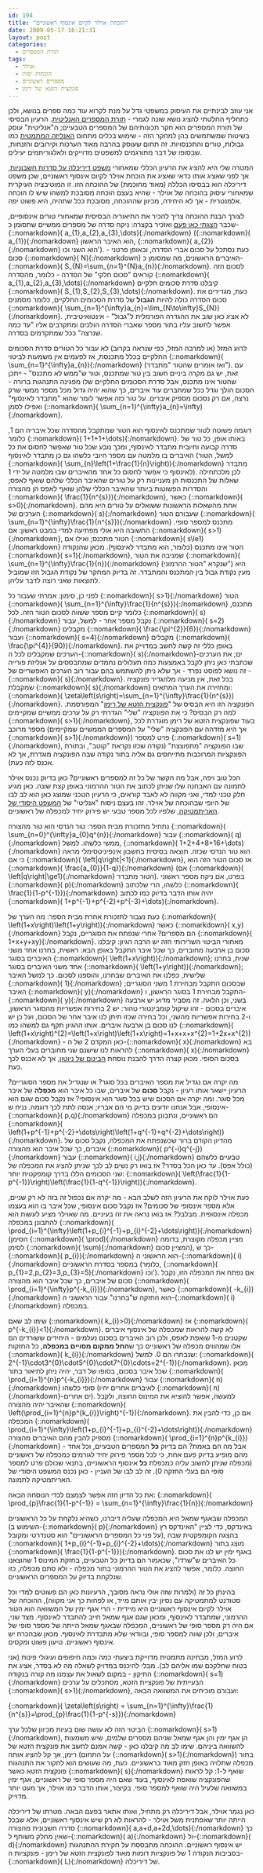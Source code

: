 ```yaml
---
id: 194
title: "הוכחת אוילר לקיום אינסוף ראשוניים"
date: 2009-05-17 16:21:31
layout: post
categories: 
  - תורת המספרים
tags: 
  - אוילר
  - הוכחות יפות
  - מספרים ראשוניים
  - פונקצית הזטא של רימן
---
```

אני עוזב לבינתיים את העיסוק במשפטי גדל על מנת לקרוא עוד כמה ספרים בנושא, ולכן כתחליף החלטתי להציג נושא שונה לגמרי - <a href="http://en.wikipedia.org/wiki/Analytic_number_theory">תורת המספרים האנליטית</a>. הרעיון הבסיסי של תורת המספרים הוא חקר תכונותיהם של המספרים הטבעיים; ה"אנליטית" עוסק בשיטות שמשתמשים בהן למחקר הזה - שימוש בכלים מתחום <a href="http://he.wikipedia.org/wiki/%D7%90%D7%A0%D7%9C%D7%99%D7%96%D7%94_%D7%9E%D7%AA%D7%9E%D7%98%D7%99%D7%AA">האנליזה המתמטית</a> כמו גבולות, טורים והתכנסויות. זה תחום שעוסק בהרבה מאוד הערכות וקירובים והזנחות, שבסופו של דבר מתורגמים למשפטים מדוייקים ולאלגוריתמים יעילים.

המטרה שלי היא להציג את הרעיון הכללי שמאחורי <a href="http://en.wikipedia.org/wiki/Dirichlet%27s_theorem_on_arithmetic_progressions">משפט דיריכלה על סדרות חשבוניות</a>, אך לפני שאציג אותו כדאי שאציג את הוכחת אוילר לקיום אינסוף ראשוניים, שכן משפט דיריכלה הוא בבסיסו הכללה (מאוד מחוכמת) של ההוכחה הזו. זו המוטיבציה העיקרית שמאחורי עיסוק בהוכחה של אוילר - שהיא בעצם הוכחה מסובכת למשהו שיש לו הוכחה אלמנטרית - אך לא היחידה, מכיוון שההוכחה, מסובכת ככל שתהיה, היא פשוט יפה.

לצורך הבנת ההוכחה צריך להכיר את התיאוריה הבסיסית שמאחורי טורים אינסופיים, שכבר <a href="http://www.gadial.net/?p=134">הצגתי כאן פעם</a> ואזכיר בקצרה: ניקח סדרה של מספרים ממשיים שתסומן כ-{::nomarkdown}\( a_{1},a_{2},a_{3},\dots\){:/nomarkdown} ({::nomarkdown}\( a_{1}\){:/nomarkdown} הוא האיבר הראשון, {::nomarkdown}\( a_{2}\){:/nomarkdown} הוא השני וכו'). כעת נסתכל על סכום אברי הסדרה, ובאופן פרטני - סכום {::nomarkdown}\( N\){:/nomarkdown} האיברים הראשונים, מה שמסומן כ-{::nomarkdown}\( S_{N}=\sum_{n=1}^{N}a_{n}\){:/nomarkdown}. לסכום הזה קוראים "סכום חלקי" של הסדרה - כלומר, מהסדרה {::nomarkdown}\( a_{1},a_{2},a_{3},\dots\){:/nomarkdown} קיבלנו סדרת סכומים חלקיים {::nomarkdown}\( S_{1},S_{2},S_{3},\dots\){:/nomarkdown}. כעת, מגדירים את סכום הסדרה כולה להיות <strong>הגבול</strong> של סדרת הסכומים החלקיים, כלומר מסמנים {::nomarkdown}\( \sum_{n=1}^{\infty}a_{n}=\lim_{N\to\infty}S_{N}\){:/nomarkdown}. לא אציג כאן שוב את ההגדרה הפורמלית ל"גבול" - אינטואיטיבית, אפשר לחשוב עליו בתור מספר שאברי הסדרה הולכים ומתקרבים אליו "עד כמה שנרצה" ככל שמתקדמים בסדרה.

לרוע המזל (או למרבה המזל, כפי שנראה בקרוב) לא עבור כל הטורים סדרת הסכומים החלקיים בכלל מתכנסת, אז לפעמים אין משמעות לביטוי {::nomarkdown}\( \sum_{n=1}^{\infty}a_{n}\){:/nomarkdown} (ואז אומרים שהטור "מתבדר"). עם זאת, יש גם מקרה ביניים חשוב בין טור שמתכנס, וטור ש"ממש לא מתכנס" - ייתכן שהטור אינו מתכנס, אבל סדרת הסכומים החלקיים שלו מפגינה התנהגות ברורה - הסכום הולך וגדל ככל שמחברים עוד איברים, כך שהוא יהיה גדול מכל מספר ממשי שרק נרצה, אם רק נסכום מספיק איברים. על טור כזה אפשר לומר שהוא "מתבדר לאינסוף" ואפילו לסמן {::nomarkdown}\( \sum_{n=1}^{\infty}a_{n}=\infty\){:/nomarkdown}.

דוגמה פשוטה לטור שמתכנס לאינסוף הוא הטור שמתקבל מהסדרה שכל איבריה הם 1, כלומר {::nomarkdown}\( 1+1+1+\dots\){:/nomarkdown}. באותו אופן, כל טור של סדרה קבועה וחיובית מתבדר לאינסוף, ומכך נובע שכל טור שאפשר לחסום את כל האיברים בו מלמטה עם מספר חיובי כלשהו גם כן מתבדר לאינסוף (למשל, הטור {::nomarkdown}\( \sum_{n}\left(1+\frac{1}{n}\right)\){:/nomarkdown} מתבדר לאינסוף כי אפשר לחסום כל אחד מהאיברים שבו מלמטה על ידי 1). לכן מלכתחילה שאלות של התכנסות הן מעניינות רק על טורים שהאיבר הכללי שלהם שואף לאפס; והסדרות הפשוטות ביותר שהאיבר הכללי שלהן שואף לאפס הן מהצורה {::nomarkdown}\( \frac{1}{n^{s}}\){:/nomarkdown}, כאשר {::nomarkdown}\( s&gt;0\){:/nomarkdown}. אחת מהשאלות הראשונות ששואלים על טורים היא מהם הערכים של {::nomarkdown}\( s\){:/nomarkdown} שעבורם הטור {::nomarkdown}\( \sum_{n=1}^{\infty}\frac{1}{n^{s}}\){:/nomarkdown} מתכנס למספר סופי. התשובה היא אולי מפתיעה למדי במבט ראשון: אם {::nomarkdown}\( s&gt;1\){:/nomarkdown}, הטור מתכנס; ואילו אם {::nomarkdown}\( s\le1\){:/nomarkdown} הטור אינו מתכנס (כלומר, הוא מתבדר לאינסוף). מכאן שהנקודה {::nomarkdown}\( s=1\){:/nomarkdown}, שמניבה את הטור {::nomarkdown}\( \sum_{n=1}^{\infty}\frac{1}{n}\){:/nomarkdown} (שנקרא "הטור ההרמוני") היא מעין נקודת גבול בין המתכנס והמתבדר. זה בדיוק המחקר של נקודת הגבול הזו שמוביל לתוצאות שאני רוצה לדבר עליהן.

לפני כן, סימון: אמרתי שעבור כל {::nomarkdown}\( s&gt;1\){:/nomarkdown} הטור {::nomarkdown}\( \sum_{n=1}^{\infty}\frac{1}{n^{s}}\){:/nomarkdown} מתכנס, כלומר קיים מספר ששווה לסכום הטור הזה. לכל {::nomarkdown}\( s\){:/nomarkdown} נקבל מספר אחר - למשל, עבור {::nomarkdown}\( s=2\){:/nomarkdown} מקבלים {::nomarkdown}\( \frac{\pi^{2}}{6}\){:/nomarkdown} ועבור {::nomarkdown}\( s=4\){:/nomarkdown} מקבלים {::nomarkdown}\( \frac{\pi^{4}}{90}\){:/nomarkdown}. באופן כללי זה קשה לחשב במדוייק את הערכים שמקבלים לכל ה-{::nomarkdown}\( s\){:/nomarkdown}-ים; את הערכים שכתבתי כאן ניתן לקבל באמצעות כמה תעלולים נחמדים שמתבססים על אנליזת פורייה - זה נושא לפוסט נפרד - אך שלא ניתן להשתמש בהם עבור רוב הערכים האפשריים של {::nomarkdown}\( s\){:/nomarkdown}. בכל זאת, אין מניעה מלהגדיר פונקציה שמקבלת {::nomarkdown}\( s\){:/nomarkdown} ומחזירה את הערך המתאים: {::nomarkdown}\( \zeta\left(s\right)=\sum_{n=1}^{\infty}\frac{1}{n^{s}}\){:/nomarkdown}. הפונקציה הזו היא הבסיס של "<a href="http://he.wikipedia.org/wiki/%D7%A4%D7%95%D7%A0%D7%A7%D7%A6%D7%99%D7%99%D7%AA_%D7%96%D7%98%D7%90_%D7%A9%D7%9C_%D7%A8%D7%99%D7%9E%D7%9F">פונקצית הזטא של רימן</a>" המפורסמת. למה רק הבסיס? כי את הפונקציה "שלי" הגדרתי רק על ערכים ממשיים שמקיימים {::nomarkdown}\( s&gt;1\){:/nomarkdown}, בעוד שפונקצית הזטא של רימן מוגדרת לכל מספר מרוכב (אך היא מזדהה עם הפונקציה "שלי" על המספרים הממשיים שמקיימים {::nomarkdown}\( s&gt;1\){:/nomarkdown}) פרט למספר {::nomarkdown}\( s=1\){:/nomarkdown}, שבו הפונקציה "מתפוצצת" (נקודה שכזו נקראת "קוטב", ובתורת הפונקציות המרוכבות מתייחסים גם אליה בתור נקודה שבה הפונקציה מוגדרת, אך לא אכנס לזה כעת).

הכל טוב ויפה, אבל מה הקשר של כל זה למספרים ראשוניים? כאן בדיוק נכנס אוילר לתמונה עם האבחנה שלו שניתן לכתוב את הטור ההרמוני באופן קצת שונה. כאן מגיע חלק טכני למדי, ואני מקווה לא לאבד קוראים, כי הרעיון הטכני שמוצג כאן הוא לב לבו של היופי שבהוכחה של אוילר. זהו בעצם ניסוח "אנליטי" של <a href="http://he.wikipedia.org/wiki/%D7%94%D7%9E%D7%A9%D7%A4%D7%98_%D7%94%D7%99%D7%A1%D7%95%D7%93%D7%99_%D7%A9%D7%9C_%D7%94%D7%90%D7%A8%D7%99%D7%AA%D7%9E%D7%98%D7%99%D7%A7%D7%94">המשפט היסודי של האריתמטיקה</a>, שלפיו לכל מספר טבעי יש פירוק יחיד למכפלה של ראשוניים.

נתחיל מתזכורת מבית הספר: טור הנדסי הוא טור מהצורה {::nomarkdown}\( \sum_{n=0}^{\infty}a_{0}q^{n}\){:/nomarkdown} עבור {::nomarkdown}\( q\){:/nomarkdown} ממשי כלשהו. למשל, {::nomarkdown}\( 1+2+4+8+16+\dots\){:/nomarkdown} הוא טור הנדסי שכזה. תוצאה בסיסית בחשבון אינפיניטסימלי מראה כי אם {::nomarkdown}\( \left\|q\right\|&lt;1\){:/nomarkdown}, אז סכום הטור הזה הוא {::nomarkdown}\( \frac{a_{0}}{1-q}\){:/nomarkdown} (אם {::nomarkdown}\( \left\|q\right\|\ge1\){:/nomarkdown} הטור מתבדר). בפרט, אם ניקח מספר ראשוני {::nomarkdown}\( p\){:/nomarkdown} כלשהו, הרי שלכתוב {::nomarkdown}\( \frac{1}{1-p^{-1}}\){:/nomarkdown} יהיה אותו הדבר בדיוק כמו לכתוב {::nomarkdown}\( 1+p^{-1}+p^{-2}+p^{-3}+\dots\){:/nomarkdown}.

כעת נעבור לתזכורת אחרת מבית הספר: מה הערך של {::nomarkdown}\( \left(1+x\right)\left(1+y\right)\){:/nomarkdown} כאשר {::nomarkdown}\( x,y\){:/nomarkdown} הם מספרים? אחרי שנפתח את הסוגריים, נקבל {::nomarkdown}\( 1+x+y+xy\){:/nomarkdown}. מאחורי הביטוי השרירותי הזה יש הרבה הגיון: קיבלנו סכום בן ארבעה מחוברים, כך שכל איבר התקבל באופן הבא: ראשית, בחרנו אחד משני האיברים בסוגר {::nomarkdown}\( \left(1+x\right)\){:/nomarkdown}; שנית, בחרנו אחד משני האיברים בסוגר {::nomarkdown}\( \left(1+y\right)\){:/nomarkdown}; שלישית, כפלנו את האיברים שבחרנו, והוספנו לסכום. כך למשל האיבר {::nomarkdown}\( 1\){:/nomarkdown} שבסכום התקבל מבחירת 1 משני הסוגריים; האיבר {::nomarkdown}\( y\){:/nomarkdown} התקבל מבחירת 1 בסוגר הראשון, ו-{::nomarkdown}\( y\){:/nomarkdown} בשני, וכן הלאה. זה מסביר מדוע יש ארבעה איברים בסכום - זהו שיקול קומבינטורי טהור: יש 2 בחירות אפשריות מהסוגר הראשון, ו-2 בחירות אפשריות מהשני, וכל בחירה שכזו תיתן לנו איבר אחר של הסכום, ועל כן יש לנו סכום בן ארבעה איברים. אותו ההגיון תקף גם למשהו כמו {::nomarkdown}\( \left(1+x\right)^{2}=\left(1+x\right)\left(1+x\right)=1+x+x+x^{2}=1+2x+x^{2}\){:/nomarkdown} - כאן המקדם 2 של ה-{::nomarkdown}\( x\){:/nomarkdown} בא להראות לנו שישנם שני מחוברים בעלי הערך {::nomarkdown}\( x\){:/nomarkdown} בסכום הסופי. מכאן קצרה הדרך להבנת נוסחת <a href="http://he.wikipedia.org/wiki/%D7%94%D7%91%D7%99%D7%A0%D7%95%D7%9D_%D7%A9%D7%9C_%D7%A0%D7%99%D7%95%D7%98%D7%95%D7%9F">הבינום של ניוטון</a>, אך לא אכנס לכך כעת.

מה יקרה אם נגדיל את מספר האיברים בכל סוגר? או שנגדיל את מספר הסוגריים? הרעיון יישאר אותו רעיון - נקבל <strong>סכום</strong> של איברים, שבו כל איבר הוא <strong>מכפלה</strong> של איבר מכל סוגר. ומה יקרה אם הסכום שיש בכל סוגר הוא אינסופי? אז נקבל סכום שגם הוא אינסופי, אבל אנחנו יודעים בדיוק מי הם אבריו; אנסה לתת לכך דוגמה. נניח ש-{::nomarkdown}\( p,q\){:/nomarkdown} הם ראשוניים, ונתבונן במכפלה {::nomarkdown}\( \left(1+p^{-1}+p^{-2}+\dots\right)\left(1+q^{-1}+q^{-2}+\dots\right)\){:/nomarkdown}. מהדיון הקודם ברור שכשנפתח את המכפלה, נקבל סכום של איברים, כך שכל איבר הוא מהצורה {::nomarkdown}\( p^{-i}q^{-j}\){:/nomarkdown} עבור {::nomarkdown}\( i,j\){:/nomarkdown} טבעיים כלשהם (כולל אפס). עד כאן הכל בסדר? אז בואו רק נשים לב לכך שניתן להציג את המכפלה של שני הסכומים הללו בדרך קומפקטית יותר: {::nomarkdown}\( \left(\frac{1}{1-p^{-1}}\right)\left(\frac{1}{1-q^{-1}}\right)\){:/nomarkdown}.

כעת אוילר לוקח את הרעיון הזה לשלב הבא - מה יקרה אם נכפול זה בזה לא רק שניים, אלא מספר אינסופי של סכומים? אז נקבל סכום אינסופי, שכל איבר בו הוא בעצמו מכפלה אינסופית. מבלבל? אז בואו נראה את זה בעיניים. מה שאוילר מציע לעשות הוא להתבונן במכפלה {::nomarkdown}\( \prod_{i=1}^{\infty}\left(1+p_{i}^{-1}+p_{i}^{-2}+\dots\right)\){:/nomarkdown} (הסימן {::nomarkdown}\( \prod\){:/nomarkdown} מציין מכפלה מקוצרת, בדומה לסימן {::nomarkdown}\( \sum\){:/nomarkdown} המציין סכום), כך ש-{::nomarkdown}\( p_{i}\){:/nomarkdown} הוא הראשוני ה-{::nomarkdown}\( i\){:/nomarkdown} במספר בסדרת הראשוניים (כלומר, {::nomarkdown}\( p_{1}=2,p_{2}=3,p_{3}=5\){:/nomarkdown} וכו'). אם נפתח את המכפלה הזו, נקבל סכום של איברים, כך שכל איבר הוא מהצורה {::nomarkdown}\( \prod_{i=1}^{\infty}p^{-k_{i}}\){:/nomarkdown}, כאשר {::nomarkdown}\( -k_{i}\){:/nomarkdown} הוא החזקה ש"בחרנו" עבור הראשוני ה-{::nomarkdown}\( i\){:/nomarkdown} במכפלה.

שימו לב שאם {::nomarkdown}\( k_{i}&gt;0\){:/nomarkdown} אז {::nomarkdown}\( p^{-k_{i}}&lt;1\){:/nomarkdown}. לא קשה להראות שמכפלה של אינסוף איברים שקטנים מ-1 שואפת לאפס, ולכן רוב האיברים בסכום נעלמים - היחידים ששורדים הם אלו שמהווים מכפלה של ראשוניים כך ש<strong>החל ממקום מסויים במכפלה</strong>, כל החזקות {::nomarkdown}\( k_{i}\){:/nomarkdown} שנבחרו הם 0. למשל: {::nomarkdown}\( 2^{-1}\cdot3^{0}\cdot5^{0}\cdot7^{0}\cdots=2^{-1}\){:/nomarkdown}. מכאן שכל איבר בסכום, בסופו של דבר, יהיה ניתן לתיאור בתור {::nomarkdown}\( \prod_{i=1}^{n}p^{-k_{i}}\){:/nomarkdown} עבור {::nomarkdown}\( n\){:/nomarkdown} סופי כלשהו (לאיברים אחרים יהיו {::nomarkdown}\( n\){:/nomarkdown}-ים אחרים). למעשה, אפשר להוציא את המינוס החוצה, ולקבל שהאיבר יהיה מהצורה {::nomarkdown}\( \left(\prod_{i=1}^{n}p^{k_{i}}\right)^{-1}\){:/nomarkdown}. אם כן, כדי להבין את המכפלה {::nomarkdown}\( \prod_{i=1}^{\infty}\left(1+p_{i}^{-1}+p_{i}^{-2}+\dots\right)\){:/nomarkdown} מספיק להבין מהם האיברים מהצורה {::nomarkdown}\( \prod_{i=1}^{n}p^{k_{i}}\){:/nomarkdown} - אבל מה הם באמת? הם בדיוק <strong>כל</strong> המספרים הטבעיים, וכל אחד מהם מופיע בדיוק פעם אחת, כי לכל מספר פירוק יחיד לגורמים כמכפלה של ראשוניים (מכפלה שניתן לחשוב עליה כמכפלת <strong>כל</strong> אינסוף הראשוניים, בתנאי שכולם פרט למספר סופי הם בעלי החזקה 0). זה לב לבו של העניין - כאן נכנס המשפט היסודי של האריתמטיקה לתמונה.

את כל הדיון הזה אפשר לצמצם לכדי הנוסחה הבאה: {::nomarkdown}\( \prod_{p}\frac{1}{1-p^{-1}} = \sum_{n=1}^{\infty}\frac{1}{n}\){:/nomarkdown}

המכפלה שבאגף שמאל היא המכפלה שעליה דיברנו, כשהיא נלקחת על כל הראשוניים (השימוש ב-{::nomarkdown}\( p\){:/nomarkdown} באינדקס, כדי לציין "האינדקס רץ על פני כל המספרים הראשוניים" הוא סטנדרטי ומקובל), בהצגה הקומפקטית שבה {::nomarkdown}\( 1+p_{i}^{-1}+p_{i}^{-2}+\dots\){:/nomarkdown} מוצג בתור {::nomarkdown}\( \frac{1}{1-p^{-1}}\){:/nomarkdown}. באגף ימין יש לנו את סכום כל האיברים ש"שרדו", שכאמור הם בדיוק כל הטבעיים, בחזקת המינוס 1 שהוצאנו החוצה. כלומר, אפשר להציג את הטור ההרמוני בתור מכפלה - ולא סתם מכפלה, כזו שנלקחת בדיוק על המספרים הראשוניים.

בהינתן כל זה (ולמרות שזה אולי נראה מסובך, הרעיונות כאן הם פשוטים למדי וכל סטודנט למתמטיקה עם נסיון יבין אותם מייד, או לפחות כך אני מקווה), ההוכחה של אוילר לקיום אינסוף ראשוניים היא מיידית - הרי אגף ימין של המשוואה הוא הטור ההרמוני, שמתבדר לאינסוף, ומכאן שגם אגף שמאל חייב להתבדר לאינסוף. מצד שני, אם היה רק מספר סופי של ראשוניים, המכפלה שבאגף שמאל הייתה של מספר סופי של איברים, ולכן שווה למספר סופי, ובוודאי שלא מתבדרת לאינסוף. מכאן שבהכרח יש אינסוף ראשוניים. טיעון פשוט ומקסים.

לרוע המזל, מבחינה מתמטית מדוייקת ביצעתי כמה וכמה חיפופים ועיגולי פינות (אני בטוח שחלקכם שמו אליהם לב). מבלי להיכנס במדויק לשאלה מה לא בסדר, אציג את התיקון - במקום לשאול את עצמנו מה קורה בנקודה {::nomarkdown}\( s=1\){:/nomarkdown} הבעייתית של פונקציית הזטא, מסתכלים על ערכים {::nomarkdown}\( s&gt;1\){:/nomarkdown}, ועבורם מוכיחים את המשוואה הבאה:

{::nomarkdown}\( \zeta\left(s\right) = \sum_{n=1}^{\infty}\frac{1}{n^{s}}=\prod_{p}\frac{1}{1-p^{-s}}\){:/nomarkdown}

הביטוי הזה לא עושה שום בעיות מכיוון שלכל ערך {::nomarkdown}\( s&gt;1\){:/nomarkdown}, הן אגף ימין והן אגף שמאל שניהם מספרים שלמים, שיש משמעות להשוואה ביניהם. שימו לב מה קיבלנו כאן - קשה אמנם לחשב את פונקצית הזטא של רימן, אך קל להציג אותה (על התחום {::nomarkdown}\( s&gt;1\){:/nomarkdown}) בתור מכפלה שתלויה באופן חזק מאוד בראשוניים. כעת, מה שעושים הוא לחקור את התנהגות פונקצית הזטא כאשר {::nomarkdown}\( s\){:/nomarkdown} שואף ל-1: קל לראות שהפונקציה שואפת לאינסוף, בעוד שאם היה מספר סופי של ראשוניים, אגף ימין במשוואה שלעיל היה שואף למספר סופי. בקיצור, אותו הדבר כמו אוילר, אך מעט יותר מדוייק.

כאן נגמר אוילר, אבל דיריכלה רק מתחיל, ואותו אתאר בפעם הבאה. מטרתו של דיריכלה הייתה יותר שאפתנית משל אוילר - להראות לא רק שיש אינסוף ראשוניים, אלא שבכל סדרה חשבונית מהצורה {::nomarkdown}\( a,a+d,a+2d,\dots\){:/nomarkdown} כך שאין מחלק משותף ל-{::nomarkdown}\( a\){:/nomarkdown} ול-{::nomarkdown}\( d\){:/nomarkdown} יש אינסוף ראשוניים. ההוכחה מתבססת על חקירת ההתנהגות בסביבות הנקודה 1 של פונקציות דומות מאוד לפונקצית הזטא של רימן - פונקציות ה-{::nomarkdown}\( L\){:/nomarkdown} של דיריכלה.
